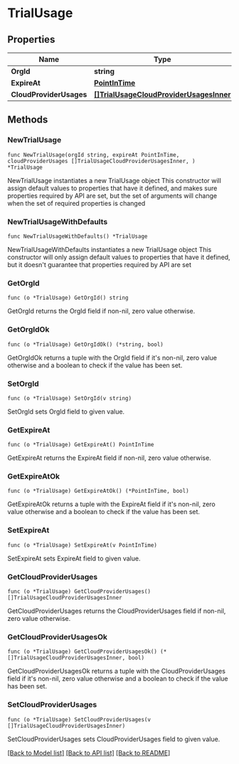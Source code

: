 # TrialUsage

## Properties

Name | Type | Description | Notes
------------ | ------------- | ------------- | -------------
**OrgId** | **string** |  | 
**ExpireAt** | [**PointInTime**](PointInTime.md) |  | 
**CloudProviderUsages** | [**[]TrialUsageCloudProviderUsagesInner**](TrialUsageCloudProviderUsagesInner.md) |  | 

## Methods

### NewTrialUsage

`func NewTrialUsage(orgId string, expireAt PointInTime, cloudProviderUsages []TrialUsageCloudProviderUsagesInner, ) *TrialUsage`

NewTrialUsage instantiates a new TrialUsage object
This constructor will assign default values to properties that have it defined,
and makes sure properties required by API are set, but the set of arguments
will change when the set of required properties is changed

### NewTrialUsageWithDefaults

`func NewTrialUsageWithDefaults() *TrialUsage`

NewTrialUsageWithDefaults instantiates a new TrialUsage object
This constructor will only assign default values to properties that have it defined,
but it doesn't guarantee that properties required by API are set

### GetOrgId

`func (o *TrialUsage) GetOrgId() string`

GetOrgId returns the OrgId field if non-nil, zero value otherwise.

### GetOrgIdOk

`func (o *TrialUsage) GetOrgIdOk() (*string, bool)`

GetOrgIdOk returns a tuple with the OrgId field if it's non-nil, zero value otherwise
and a boolean to check if the value has been set.

### SetOrgId

`func (o *TrialUsage) SetOrgId(v string)`

SetOrgId sets OrgId field to given value.


### GetExpireAt

`func (o *TrialUsage) GetExpireAt() PointInTime`

GetExpireAt returns the ExpireAt field if non-nil, zero value otherwise.

### GetExpireAtOk

`func (o *TrialUsage) GetExpireAtOk() (*PointInTime, bool)`

GetExpireAtOk returns a tuple with the ExpireAt field if it's non-nil, zero value otherwise
and a boolean to check if the value has been set.

### SetExpireAt

`func (o *TrialUsage) SetExpireAt(v PointInTime)`

SetExpireAt sets ExpireAt field to given value.


### GetCloudProviderUsages

`func (o *TrialUsage) GetCloudProviderUsages() []TrialUsageCloudProviderUsagesInner`

GetCloudProviderUsages returns the CloudProviderUsages field if non-nil, zero value otherwise.

### GetCloudProviderUsagesOk

`func (o *TrialUsage) GetCloudProviderUsagesOk() (*[]TrialUsageCloudProviderUsagesInner, bool)`

GetCloudProviderUsagesOk returns a tuple with the CloudProviderUsages field if it's non-nil, zero value otherwise
and a boolean to check if the value has been set.

### SetCloudProviderUsages

`func (o *TrialUsage) SetCloudProviderUsages(v []TrialUsageCloudProviderUsagesInner)`

SetCloudProviderUsages sets CloudProviderUsages field to given value.



[[Back to Model list]](../README.md#documentation-for-models) [[Back to API list]](../README.md#documentation-for-api-endpoints) [[Back to README]](../README.md)


